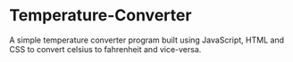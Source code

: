 # Temperature-Converter
A simple temperature converter program built using JavaScript, HTML and CSS to convert celsius to fahrenheit and vice-versa. 
